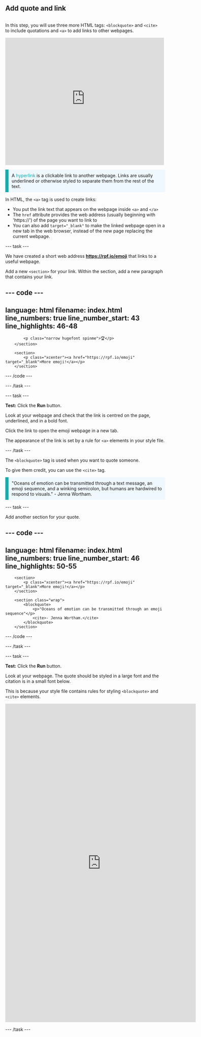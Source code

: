 ## Add quote and link

<div style="display: flex; flex-wrap: wrap">
<div style="flex-basis: 200px; flex-grow: 1; margin-right: 15px;">

In this step, you will use three more HTML tags: `<blockquote>` and `<cite>` to include quotations and `<a>` to add links to other webpages. 

</div>
<div>
<iframe src="https://staging-editor.raspberrypi.org/en/embed/viewer/top-5-emoji-list-step-5" width="500" height="400" frameborder="0" marginwidth="0" marginheight="0" allowfullscreen> </iframe>
</div>
</div>

<p style="border-left: solid; border-width:10px; border-color: #0faeb0; background-color: aliceblue; padding: 10px;">
A <span style="color: #0faeb0">hyperlink</span> is a clickable link to another webpage. Links are usually underlined or otherwise styled to separate them from the rest of the text. 
</p>

In HTML, the `<a>` tag is used to create links: 

+ You put the link text that appears on the webpage inside `<a>` and `</a>` 
+ The `href` attribute provides the web address (usually beginning with 'https://') of the page you want to link to 
+ You can also add `target="_blank"` to make the linked webpage open in a new tab in the web browser, instead of the new page replacing the current webpage. 

--- task ---

We have created a short web address **https://rpf.io/emoji** that links to a useful webpage. 

Add a new `<section>` for your link. Within the section, add a new paragraph that contains your link.

--- code ---
---
language: html
filename: index.html
line_numbers: true
line_number_start: 43
line_highlights: 46-48
---
            <p class="narrow hugefont spinme">🏆</p>         
        </section>

        <section>
            <p class="xcenter"><a href="https://rpf.io/emoji" target="_blank">More emoji!</a></p>
        </section>

--- /code ---

--- /task ---

--- task ---

**Test:** Click the **Run** button.

Look at your webpage and check that the link is centred on the page, underlined, and in a bold font. 

Click the link to open the emoji webpage in a new tab. 

The appearance of the link is set by a rule for `<a>` elements in your style file. 

--- /task ---

The `<blockquote>` tag is used when you want to quote someone. 

To give them credit, you can use the `<cite>` tag.

<p style="border-left: solid; border-width:10px; border-color: #0faeb0; background-color: aliceblue; padding: 10px;">
"Oceans of emotion can be transmitted through a text message, an emoji sequence, and a winking semicolon, but humans are hardwired to respond to visuals." - Jenna Wortham.
</p>

--- task ---

Add another section for your quote.  

--- code ---
---
language: html
filename: index.html
line_numbers: true
line_number_start: 46
line_highlights: 50-55
---
        <section>
            <p class="xcenter"><a href="https://rpf.io/emoji" target="_blank">More emoji!</a></p>
        </section>

        <section class="wrap">
            <blockquote>
                <p>"Oceans of emotion can be transmitted through an emoji sequence"</p>
                <cite>- Jenna Wortham.</cite>
            </blockquote>
        </section>

--- /code ---

--- /task ---


--- task ---

**Test:** Click the **Run** button.

Look at your webpage. The quote should be styled in a large font and the citation is in a small font below.

This is because your style file contains rules for styling `<blockquote>` and `<cite>` elements. 

<div>
<iframe src="https://staging-editor.raspberrypi.org/en/embed/viewer/top-5-emoji-list-step-5" width="600" height="1000" frameborder="0" marginwidth="0" marginheight="0" allowfullscreen> </iframe>
</div>

--- /task ---




